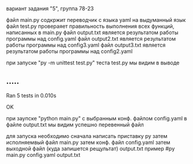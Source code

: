 вариант задания "5", группа 78-23

файл main.py содкржит переводчик с языка yaml на выдуманный язык
файл test.py провераяет правильность выполнения всех функций, написанных в main.py
файл output.txt является результатом работы программы над config.yaml 
файл output2.txt является результатом работы программы над config3.yaml 
файл output3.txt является результатом работы программы над config2.yaml 

при запуске "py -m unittest test.py" теста test.py мы видим в выводе

.....
----------------------------------------------------------------------
Ran 5 tests in 0.010s

OK

при заупске "python main.py" с выбранным конф. файлом config.yaml  в файле output.txt мы видим успешно перевенный файл 

для запуска необходимо сначала написать приставку py затем исполняемвый файл main.py затем конф. файл config.yaml затем выходной файл (куда запишется рещультат) output.txt
пример #py main.py config.yaml output.txt